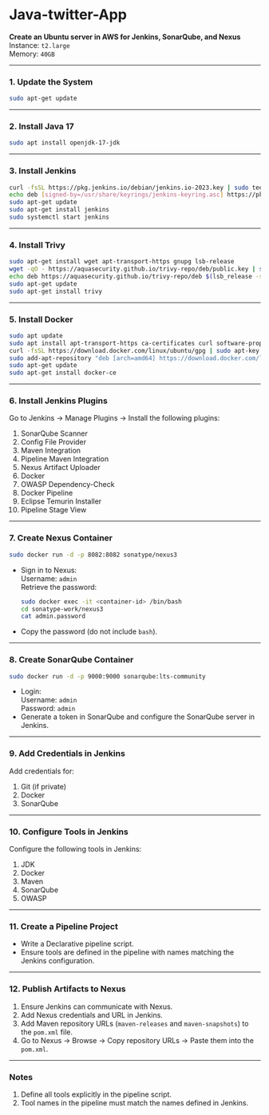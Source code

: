 # Java-twitter-App

**Create an Ubuntu server in AWS for Jenkins, SonarQube, and Nexus**  
Instance: `t2.large`  
Memory: `40GB`

---

### **1. Update the System**
```bash
sudo apt-get update
```

---

### **2. Install Java 17**
```bash
sudo apt install openjdk-17-jdk
```

---

### **3. Install Jenkins**
```bash
curl -fsSL https://pkg.jenkins.io/debian/jenkins.io-2023.key | sudo tee /usr/share/keyrings/jenkins-keyring.asc > /dev/null
echo deb [signed-by=/usr/share/keyrings/jenkins-keyring.asc] https://pkg.jenkins.io/debian binary/ | sudo tee /etc/apt/sources.list.d/jenkins.list > /dev/null
sudo apt-get update
sudo apt-get install jenkins
sudo systemctl start jenkins
```

---

### **4. Install Trivy**
```bash
sudo apt-get install wget apt-transport-https gnupg lsb-release
wget -qO - https://aquasecurity.github.io/trivy-repo/deb/public.key | sudo apt-key add -
echo deb https://aquasecurity.github.io/trivy-repo/deb $(lsb_release -sc) main | sudo tee -a /etc/apt/sources.list.d/trivy.list
sudo apt-get update
sudo apt-get install trivy
```

---

### **5. Install Docker**
```bash
sudo apt update
sudo apt install apt-transport-https ca-certificates curl software-properties-common
curl -fsSL https://download.docker.com/linux/ubuntu/gpg | sudo apt-key add -
sudo add-apt-repository "deb [arch=amd64] https://download.docker.com/linux/ubuntu focal stable"
sudo apt-get update
sudo apt-get install docker-ce
```

---

### **6. Install Jenkins Plugins**
Go to Jenkins → Manage Plugins → Install the following plugins:
1. SonarQube Scanner  
2. Config File Provider  
3. Maven Integration  
4. Pipeline Maven Integration  
5. Nexus Artifact Uploader  
6. Docker  
7. OWASP Dependency-Check  
8. Docker Pipeline  
9. Eclipse Temurin Installer  
10. Pipeline Stage View  

---

### **7. Create Nexus Container**
```bash
sudo docker run -d -p 8082:8082 sonatype/nexus3
```
- Sign in to Nexus:  
  Username: `admin`  
  Retrieve the password:
  ```bash
  sudo docker exec -it <container-id> /bin/bash
  cd sonatype-work/nexus3
  cat admin.password
  ```
- Copy the password (do not include `bash`).

---

### **8. Create SonarQube Container**
```bash
sudo docker run -d -p 9000:9000 sonarqube:lts-community
```
- Login:  
  Username: `admin`  
  Password: `admin`  
- Generate a token in SonarQube and configure the SonarQube server in Jenkins.

---

### **9. Add Credentials in Jenkins**
Add credentials for:
1. Git (if private)  
2. Docker  
3. SonarQube  

---

### **10. Configure Tools in Jenkins**
Configure the following tools in Jenkins:
1. JDK  
2. Docker  
3. Maven  
4. SonarQube  
5. OWASP  

---

### **11. Create a Pipeline Project**
- Write a Declarative pipeline script.
- Ensure tools are defined in the pipeline with names matching the Jenkins configuration.

---

### **12. Publish Artifacts to Nexus**
1. Ensure Jenkins can communicate with Nexus.  
2. Add Nexus credentials and URL in Jenkins.  
3. Add Maven repository URLs (`maven-releases` and `maven-snapshots`) to the `pom.xml` file.  
4. Go to Nexus → Browse → Copy repository URLs → Paste them into the `pom.xml`.

---

### **Notes**
1. Define all tools explicitly in the pipeline script.  
2. Tool names in the pipeline must match the names defined in Jenkins.

